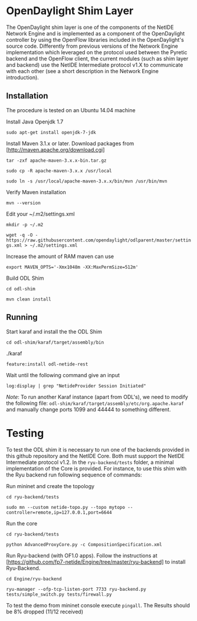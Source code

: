 # OpenDaylight Shim Layer

The OpenDaylight shim layer is one of the components of the NetIDE Network Engine and is implemented as a component of the OpenDaylight controller by using the OpenFlow libraries included in the OpenDaylight's source code.
Differently from previous versions of the Network Engine implementation which leveraged on the protocol used between the Pyretic backend and the OpenFlow client, the current modules (such as shim layer and backend) use the NetIDE Intermediate protocol v1.X to communicate with each other (see a short description in the Network Engine introduction).

## Installation

The procedure is tested on an Ubuntu 14.04 machine

Install Java Openjdk 1.7

```sudo apt-get install openjdk-7-jdk```

Install Maven 3.1.x or later. Download packages from [http://maven.apache.org/download.cgi]

```tar -zxf apache-maven-3.x.x-bin.tar.gz```

```sudo cp -R apache-maven-3.x.x /usr/local```

```sudo ln -s /usr/local/apache-maven-3.x.x/bin/mvn /usr/bin/mvn```

Verify Maven installation

```mvn --version```

Edit your ~/.m2/settings.xml

```mkdir -p ~/.m2```

```wget -q -O - https://raw.githubusercontent.com/opendaylight/odlparent/master/settings.xml > ~/.m2/settings.xml```

Increase the amount of RAM maven can use

```export MAVEN_OPTS='-Xmx1048m -XX:MaxPermSize=512m'```

Build ODL Shim

```cd odl-shim```

```mvn clean install```


## Running
Start karaf and install the the ODL Shim

```cd odl-shim/karaf/target/assembly/bin```

./karaf

```feature:install odl-netide-rest```

Wait until the following command give an input

```log:display | grep "NetideProvider Session Initiated"```

*Note*: To run another Karaf instance (apart from ODL's), we need to modify the following file: ```odl-shim/karaf/target/assembly/etc/org.apache.karaf``` and manually change ports 1099 and 44444 to something different.

# Testing
To test the ODL shim it is necessary to run one of the backends provided in this github repository and the NetIDE Core. Both must support the NetIDE Intermediate protocol v1.2.
In the ```ryu-backend/tests``` folder, a minimal implementation of the Core is provided.
For instance, to use this shim with the Ryu backend run following sequence of commands:

Run mininet and create the topology

```cd ryu-backend/tests```

```sudo mn --custom netide-topo.py --topo mytopo --controller=remote,ip=127.0.0.1,port=6644```

Run the core

```cd ryu-backend/tests```

```python AdvancedProxyCore.py -c CompositionSpecification.xml```

Run Ryu-backend (with OF1.0 apps). Follow the instructions at [https://github.com/fp7-netide/Engine/tree/master/ryu-backend] to install Ryu-Backend.

```cd Engine/ryu-backend```

```ryu-manager --ofp-tcp-listen-port 7733 ryu-backend.py tests/simple_switch.py tests/firewall.py```

To test the demo from mininet console execute ```pingall```. The Results should be 8% dropped (11/12 received)


